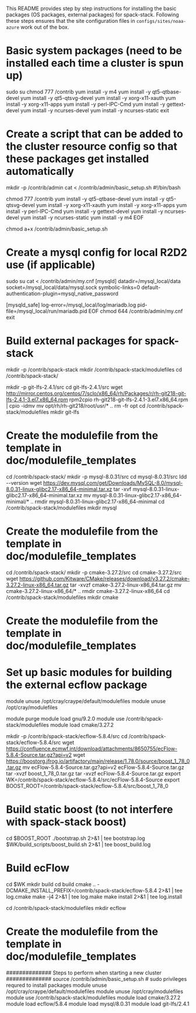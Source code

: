 This README provides step by step instructions for installing the basic packages
(OS packages, external packages) for spack-stack. Following these steps ensures
that the site configuration files in `configs/sites/noaa-azure` work out of the box.

# Basic system packages (need to be installed each time a cluster is spun up)

sudo su
chmod 777 /contrib
yum install -y m4
yum install -y qt5-qtbase-devel
yum install -y qt5-qtsvg-devel
yum install -y xorg-x11-xauth
yum install -y xorg-x11-apps
yum install -y perl-IPC-Cmd
yum install -y gettext-devel
yum install -y ncurses-devel
yum install -y ncurses-static
exit

# Create a script that can be added to the cluster resource config so that these packages get installed automatically

mkdir -p /contrib/admin
cat <<EOF > /contrib/admin/basic_setup.sh
#!/bin/bash

chmod 777 /contrib
yum install -y qt5-qtbase-devel
yum install -y qt5-qtsvg-devel
yum install -y xorg-x11-xauth
yum install -y xorg-x11-apps
yum install -y perl-IPC-Cmd
yum install -y gettext-devel
yum install -y ncurses-devel
yum install -y ncurses-static
yum install -y m4
EOF

chmod a+x /contrib/admin/basic_setup.sh

# Create a mysql config for local R2D2 use (if applicable)

sudo su
cat <<EOF > /contrib/admin/my.cnf
[mysqld]
datadir=/mysql_local/data
socket=/mysql_local/data/mysql.sock
symbolic-links=0
default-authentication-plugin=mysql_native_password

[mysqld_safe]
log-error=/mysql_local/log/mariadb.log
pid-file=/mysql_local/run/mariadb.pid
EOF
chmod 644 /contrib/admin/my.cnf
exit

# Build external packages for spack-stack

mkdir -p /contrib/spack-stack
mkdir /contrib/spack-stack/modulefiles
cd /contrib/spack-stack/

mkdir -p git-lfs-2.4.1/src
cd git-lfs-2.4.1/src
wget http://mirror.centos.org/centos/7/sclo/x86_64/rh/Packages/r/rh-git218-git-lfs-2.4.1-3.el7.x86_64.rpm
rpm2cpio rh-git218-git-lfs-2.4.1-3.el7.x86_64.rpm | cpio -idmv
mv opt/rh/rh-git218/root/usr/* ..
rm -fr opt
cd /contrib/spack-stack/modulefiles
mkdir git-lfs
# Create the modulefile from the template in doc/modulefile_templates

cd /contrib/spack-stack/
mkdir -p mysql-8.0.31/src
cd mysql-8.0.31/src
ldd --version
wget https://dev.mysql.com/get/Downloads/MySQL-8.0/mysql-8.0.31-linux-glibc2.17-x86_64-minimal.tar.xz
tar -xvf mysql-8.0.31-linux-glibc2.17-x86_64-minimal.tar.xz
mv mysql-8.0.31-linux-glibc2.17-x86_64-minimal/* ..
rmdir mysql-8.0.31-linux-glibc2.17-x86_64-minimal
cd /contrib/spack-stack/modulefiles
mkdir mysql
# Create the modulefile from the template in doc/modulefile_templates

cd /contrib/spack-stack/
mkdir -p cmake-3.27.2/src
cd cmake-3.27.2/src
wget https://github.com/Kitware/CMake/releases/download/v3.27.2/cmake-3.27.2-linux-x86_64.tar.gz
tar -xvzf cmake-3.27.2-linux-x86_64.tar.gz
mv cmake-3.27.2-linux-x86_64/* ..
rmdir cmake-3.27.2-linux-x86_64
cd /contrib/spack-stack/modulefiles
mkdir cmake
# Create the modulefile from the template in doc/modulefile_templates

# Set up basic modules for building the external ecflow package
module unuse /opt/cray/craype/default/modulefiles
module unuse /opt/cray/modulefiles

module purge
module load gnu/9.2.0
module use /contrib/spack-stack/modulefiles
module load cmake/3.27.2

mkdir -p /contrib/spack-stack/ecflow-5.8.4/src
cd /contrib/spack-stack/ecflow-5.8.4/src
wget https://confluence.ecmwf.int/download/attachments/8650755/ecFlow-5.8.4-Source.tar.gz?api=v2
wget https://boostorg.jfrog.io/artifactory/main/release/1.78.0/source/boost_1_78_0.tar.gz
mv ecFlow-5.8.4-Source.tar.gz\?api\=v2 ecFlow-5.8.4-Source.tar.gz
tar -xvzf boost_1_78_0.tar.gz
tar -xvzf ecFlow-5.8.4-Source.tar.gz
export WK=/contrib/spack-stack/ecflow-5.8.4/src/ecFlow-5.8.4-Source
export BOOST_ROOT=/contrib/spack-stack/ecflow-5.8.4/src/boost_1_78_0

# Build static boost (to not interfere with spack-stack boost)
cd $BOOST_ROOT
./bootstrap.sh 2>&1 | tee bootstrap.log
$WK/build_scripts/boost_build.sh 2>&1 | tee boost_build.log

# Build ecFlow
cd $WK
mkdir build
cd build
cmake .. -DCMAKE_INSTALL_PREFIX=/contrib/spack-stack/ecflow-5.8.4 2>&1 | tee log.cmake
make -j4 2>&1 | tee log.make
make install 2>&1 | tee log.install

cd /contrib/spack-stack/modulefiles
mkdir ecflow
# Create the modulefile from the template in doc/modulefile_templates

############## Steps to perform when starting a new cluster ##############
source /contrib/admin/basic_setup.sh  # sudo privileges requred to install packages
module unuse /opt/cray/craype/default/modulefiles
module unuse /opt/cray/modulefiles
module use /contrib/spack-stack/modulefiles
module load cmake/3.27.2
module load ecflow/5.8.4
module load mysql/8.0.31
module load git-lfs/2.4.1
#


